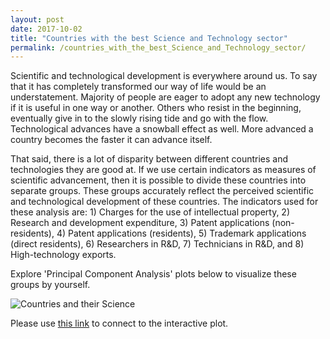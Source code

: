 ```yaml
---
layout: post
date: 2017-10-02
title: "Countries with the best Science and Technology sector"
permalink: /countries_with_the_best_Science_and_Technology_sector/
---
```

Scientific and technological development is everywhere around us. To say that it has completely transformed our way of life would be an understatement. Majority of people are eager to adopt any new technology if it is useful in one way or another. Others who resist in the beginning, eventually give in to the slowly rising tide and go with the flow. Technological advances have a snowball effect as well. More advanced a country becomes the faster it can advance itself.

That said, there is a lot of disparity between different countries and technologies they are good at. If we use certain indicators as measures of scientific advancement, then it is possible to divide these countries into separate groups. These groups accurately reflect the perceived scientific and technological development of these countries. The indicators used for these analysis are: 1) Charges for the use of intellectual property, 2) Research and development expenditure, 3) Patent applications (non-residents), 4) Patent applications (residents), 5) Trademark applications (direct residents), 6) Researchers in R&D, 7) Technicians in R&D, and 8) High-technology exports.

Explore 'Principal Component Analysis' plots below to visualize these groups by yourself.

![Countries and their Science](https://shivakumar121.github.io/assets/ScAndTech_PCA.png)

Please use [this link][app-link] to connect to the interactive plot.


[app-link]: http://34.212.74.158:3460/

